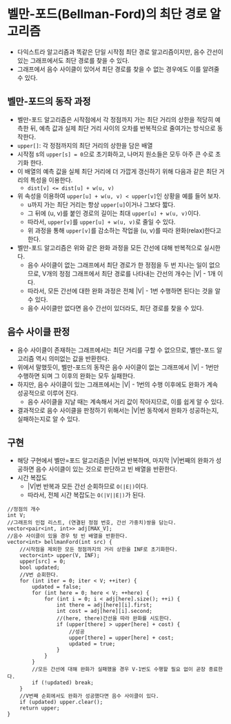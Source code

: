 # 벨만-포드(Bellman-Ford)의 최단 경로 알고리즘
- 다익스트라 알고리즘과 똑같은 단일 시작점 최단 경로 알고리즘이지만, 음수 간선이 있는 그래프에서도 최단 경로를 찾을 수 있다.
- 그래프에서 음수 사이클이 있어서 최단 경로를 찾을 수 없는 경우에도 이를 알려줄 수 있다.

## 벨만-포드의 동작 과정
- 벨만-포드 알고리즘은 시작점에서 각 정점까지 가는 최단 거리의 상한을 적당히 예측한 뒤, 예측 값과 실제 최단 거리 사이의 오차를 반복적으로 줄여가는 방식으로 동작한다.
- ```upper[]```: 각 정점까지의 최단 거리의 상한을 담은 배열
- 시작점 s의 ```upper[s] = 0```으로 초기화하고, 나머지 원소들은 모두 아주 큰 수로 초기화 한다.
- 이 배열의 예측 값을 실체 최단 거리에 더 가깝게 갱신하기 위해 다음과 같은 최단 거리의 특성을 이용한다.
  - ```dist[v] <= dist[u] + w(u, v)```
- 위 속성을 이용하여 ```upper[u] + w(u, v) < upper[v]```인 상황을 예를 들어 보자.
  - u까지 가는 최단 거리는 항상 ```upper[u]```이거나 그보다 짧다.
  - 그 뒤에 (u, v)를 붙인 경로의 길이는 최대 ```upper[u] + w(u, v)```이다.
  - 따라서, ```upper[v]```를 ```upper[u] + w(u, v)```로 줄일 수 있다.
  - 위 과정을 통해 ```upper[v]```를 감소하는 작업을 (u, v)를 따라 완화(relax)한다고 한다.
- 벨만-포드 알고리즘은 위와 같은 완화 과정을 모든 간선에 대해 반복적으로 실시한다.
  - 음수 사이클이 없는 그래프에서 최단 경로가 한 정점을 두 번 지나는 일이 없으므로, V개의 정점 그래프에서 최단 경로를 나타내는 간선의 개수는 |V| - 1개 이다.
  - 따라서, 모든 간선에 대한 완화 과정은 전체 |V| - 1번 수행하면 된다는 것을 알 수 있다.
  - 음수 사이클만 없다면 음수 간선이 있더라도, 최단 경로를 찾을 수 있다.

## 음수 사이클 판정
- 음수 사이클이 존재하는 그래프에서는 최단 거리를 구할 수 없으므로, 벨만-포드 알고리즘 역시 의미없는 값을 반환한다.
- 위에서 말했듯이, 벨만-포드의 동작은 음수 사이클이 없는 그래프에서 |V| - 1번만 수행하면 되며 그 이후의 완화는 모두 실패한다.
- 하지만, 음수 사이클이 있는 그래프에서는 |V| - 1번의 수행 이후에도 완화가 계속 성공적으로 이루어 진다.
  - 음수 사이클을 지날 때는 계속해서 거리 값이 작아지므로, 이를 쉽게 알 수 있다.
- 결과적으로 음수 사이클을 판정하기 위해서는 |V|번 동작에서 완화가 성공하는지, 실패하는지로 알 수 있다.

## 구현
- 해당 구현에서 벨만=포드 알고리즘은 |V|번 반복하며, 마지막 |V|번째의 완화가 성공하면 음수 사이클이 있는 것으로 판단하고 빈 배열을 반환한다.
- 시간 복잡도
  - |V|번 반복과 모든 간선 순회하므로 ```O(|E|)```이다.
  - 따라서, 전체 시간 복잡도는 ```O(|V||E|)```가 된다.
```
//정점의 개수
int V;
//그래프의 인접 리스트, (연결된 정점 번호, 간선 가중치)쌍을 담는다.
vector<pair<int, int>> adj[MAX_V];
//음수 사이클이 있을 경우 텅 빈 배열을 반환한다.
vector<int> bellmanFord(int src) {
	//시작점을 제외한 모든 정점까지의 거리 상한을 INF로 초기화한다.
	vector<int> upper(V, INF);
	upper[src] = 0;
	bool updated;
	//V번 순회한다.
	for (int iter = 0; iter < V; ++iter) {
		updated = false;
		for (int here = 0; here < V; ++here) {
			for (int i = 0; i < adj[here].size(); ++i) {
				int there = adj[here][i].first;
				int cost = adj[here][i].second;
				//(here, there)간선을 따라 완화를 시도한다.
				if (upper[there] > upper[here] + cost) {
					//성공
					upper[there] = upper[here] + cost;
					updated = true;
				}
			}
		}
		//모든 간선에 대해 완화가 실패했을 경우 V-1번도 수행할 필요 없이 곧장 종료한다.
		if (!updated) break;
	}
	//V번째 순회에서도 완화가 성공했다면 음수 사이클이 있다.
	if (updated) upper.clear();
	return upper;
}
```
